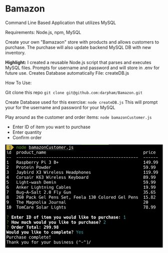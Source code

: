 # Bamazon

Command Line Based Application that utilizes MySQL

Requirements: Node.js, npm, MySQL

Create your own "Bamazaon" store with products and allows customers to purchase.
The purchase will also update backend MySQL DB with new inventory.

__Highlight:__
I created a reusable Node.js script that parses and executes MySQL files.
Prompts for username and password and will store in .env for future use.
Creates Database automatically
File: createDB.js

How To Use:

Git clone this repo
`git clone git@github.com:darpham/Bamazon.git`

Create Database used for this exercise:
`node createDB.js`
This will prompt your for the username and password for your MySQL

Play around as the customer and order items:
`node bamazonCustomer.js`

* Enter ID of item you want to purchase
* Enter quantity
* Confirm order

![Ordering Example](public/bamazon_example.png)